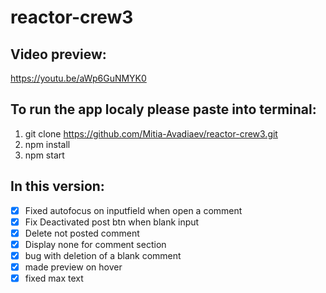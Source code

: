 # reactor-crew3 

## Video preview:
https://youtu.be/aWp6GuNMYK0

## To run the app localy please paste into terminal:

1. git clone https://github.com/Mitia-Avadiaev/reactor-crew3.git
2. npm install 
3. npm start

## In this version:

- [x] Fixed autofocus on inputfield when open a comment
- [x] Fix Deactivated post btn when blank input
- [x] Delete not posted comment 
- [x] Display none for comment section 
- [x] bug with deletion of a blank comment
- [x] made preview on hover
- [x] fixed max text 
